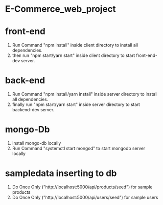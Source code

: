 # E-Commerce_web_project

# front-end

1. Run Command "npm install" inside client directory to install all dependencies.
2. then run "npm start/yarn start" inside client directory to start front-end-dev server.

# back-end

1. Run Command "npm install/yarn install" inside server directory to install all dependencies.
2. finally run "npm start/yarn start" inside server directory to start backend-dev server.

# mongo-Db

1. install mongo-db locally
2. Run Command "systemctl start mongod" to start mongodb server locally

# sampledata inserting to db

1. Do Once Only ("http://localhost:5000/api/products/seed") for sample products
2. Do Once Only ("http://localhost:5000/api/users/seed") for sample users
